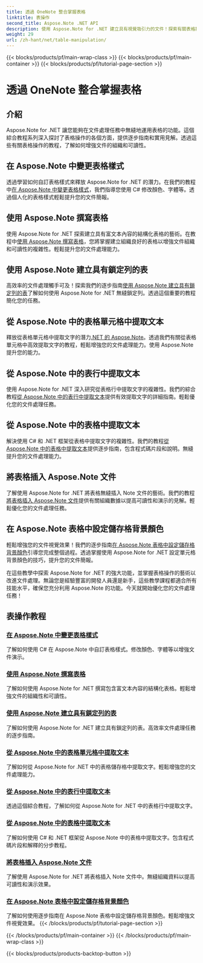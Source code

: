 ```yaml
---
title: 透過 OneNote 整合掌握表格
linktitle: 表操作
second_title: Aspose.Note .NET API
description: 使用 Aspose.Note for .NET 建立具有視覺吸引力的文件！探索有關表格操作的教學 - 更改樣式、撰寫表格、提取文字等。
weight: 29
url: /zh-hant/net/table-manipulation/
---
```


{{< blocks/products/pf/main-wrap-class >}}
{{< blocks/products/pf/main-container >}}
{{< blocks/products/pf/tutorial-page-section >}}

# 透過 OneNote 整合掌握表格


## 介紹

Aspose.Note for .NET 讓您能夠在文件處理任務中無縫地運用表格的功能。這個綜合教程系列深入探討了表格操作的各個方面，提供逐步指南和實用見解。透過這些有關表格操作的教程，了解如何增強文件的組織和可讀性。

## 在 Aspose.Note 中變更表格樣式

透過學習如何自訂表格樣式來釋放 Aspose.Note for .NET 的潛力。在我們的教程中[在 Aspose.Note 中變更表格樣式](./change-table-style/)，我們指導您使用 C# 修改顏色、字體等。透過個人化的表格樣式輕鬆提升您的文件簡報。

## 使用 Aspose.Note 撰寫表格

使用 Aspose.Note for .NET 探索建立具有富文本內容的結構化表格的藝術。在教程中[使用 Aspose.Note 撰寫表格](./compose-tables/)，您將掌握建立組織良好的表格以增強文件組織和可讀性的複雜性。輕鬆提升您的文件處理能力。

## 使用 Aspose.Note 建立具有鎖定列的表

高效率的文件處理觸手可及！探索我們的逐步指南[使用 Aspose.Note 建立具有鎖定列的表](./create-table-locked-columns/)了解如何使用 Aspose.Note for .NET 無縫鎖定列。透過這個重要的教程簡化您的任務。

## 從 Aspose.Note 中的表格單元格中提取文本

釋放從表格單元格中提取文字的潛力[.NET 的 Aspose.Note](./extract-text-cell/)。透過我們有關從表格單元格中高效提取文字的教程，輕鬆增強您的文件處理能力。使用 Aspose.Note 提升您的能力。

## 從 Aspose.Note 中的表行中提取文本

使用 Aspose.Note for .NET 深入研究從表格行中提取文字的複雜性。我們的綜合教程[從 Aspose.Note 中的表行中提取文本](./extract-text-row/)提供有效提取文字的詳細指南。輕鬆優化您的文件處理任務。

## 從 Aspose.Note 中的表格中提取文本

解決使用 C# 和 .NET 框架從表格中提取文字的複雜性。我們的教程[從 Aspose.Note 中的表格中提取文本](./extract-text-table/)提供逐步指南，包含程式碼片段和說明。無縫提升您的文件處理能力。

## 將表格插入 Aspose.Note 文件

了解使用 Aspose.Note for .NET 將表格無縫插入 Note 文件的藝術。我們的教程[將表格插入 Aspose.Note 文件](./insert-tables/)提供有關組織數據以提高可讀性和演示的見解。輕鬆優化您的文件處理任務。

## 在 Aspose.Note 表格中設定儲存格背景顏色

輕鬆增強您的文件視覺效果！我們的逐步指南[在 Aspose.Note 表格中設定儲存格背景顏色](./set-cell-background-color/)引導您完成整個過程。透過掌握使用 Aspose.Note for .NET 設定單元格背景顏色的技巧，提升您的文件簡報。

在這些教學中探索 Aspose.Note for .NET 的強大功能，並掌握表格操作的藝術以改進文件處理。無論您是經驗豐富的開發人員還是新手，這些教學課程都適合所有技能水平，確保您充分利用 Aspose.Note 的功能。今天就開始優化您的文件處理任務！
## 表操作教程
### [在 Aspose.Note 中變更表格樣式](./change-table-style/)
了解如何使用 C# 在 Aspose.Note 中自訂表格樣式。修改顏色、字體等以增強文件演示。
### [使用 Aspose.Note 撰寫表格](./compose-tables/)
了解如何使用 Aspose.Note for .NET 撰寫包含富文本內容的結構化表格。輕鬆增強文件的組織性和可讀性。
### [使用 Aspose.Note 建立具有鎖定列的表](./create-table-locked-columns/)
了解如何使用 Aspose.Note for .NET 建立具有鎖定列的表。高效率文件處理任務的逐步指南。
### [從 Aspose.Note 中的表格單元格中提取文本](./extract-text-cell/)
了解如何從 Aspose.Note for .NET 中的表格儲存格中提取文字。輕鬆增強您的文件處理能力。
### [從 Aspose.Note 中的表行中提取文本](./extract-text-row/)
透過這個綜合教程，了解如何從 Aspose.Note for .NET 中的表格行中提取文字。
### [從 Aspose.Note 中的表格中提取文本](./extract-text-table/)
了解如何使用 C# 和 .NET 框架從 Aspose.Note 中的表格中提取文字。包含程式碼片段和解釋的分步教程。
### [將表格插入 Aspose.Note 文件](./insert-tables/)
了解使用 Aspose.Note for .NET 將表格插入 Note 文件中。無縫組織資料以提高可讀性和演示效果。
### [在 Aspose.Note 表格中設定儲存格背景顏色](./set-cell-background-color/)
了解如何使用逐步指南在 Aspose.Note 表格中設定儲存格背景顏色。輕鬆增強文件視覺效果。
{{< /blocks/products/pf/tutorial-page-section >}}

{{< /blocks/products/pf/main-container >}}
{{< /blocks/products/pf/main-wrap-class >}}

{{< blocks/products/products-backtop-button >}}
